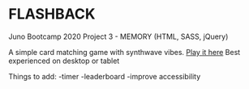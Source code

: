 # FLASHBACK
Juno Bootcamp 2020 Project 3 - MEMORY (HTML, SASS, jQuery)

A simple card matching game with synthwave vibes. [Play it here](https://olcatsy.github.io/OlgaFiliushkinaProjectThree/)
Best experienced on desktop or tablet


Things to add: 
  -timer
  -leaderboard
  -improve accessibility
